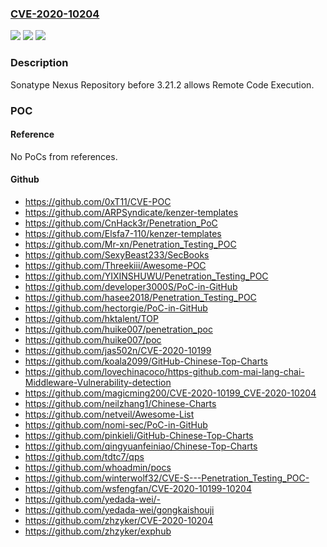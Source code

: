 ### [CVE-2020-10204](https://cve.mitre.org/cgi-bin/cvename.cgi?name=CVE-2020-10204)
![](https://img.shields.io/static/v1?label=Product&message=n%2Fa&color=blue)
![](https://img.shields.io/static/v1?label=Version&message=n%2Fa&color=blue)
![](https://img.shields.io/static/v1?label=Vulnerability&message=n%2Fa&color=brighgreen)

### Description

Sonatype Nexus Repository before 3.21.2 allows Remote Code Execution.

### POC

#### Reference
No PoCs from references.

#### Github
- https://github.com/0xT11/CVE-POC
- https://github.com/ARPSyndicate/kenzer-templates
- https://github.com/CnHack3r/Penetration_PoC
- https://github.com/Elsfa7-110/kenzer-templates
- https://github.com/Mr-xn/Penetration_Testing_POC
- https://github.com/SexyBeast233/SecBooks
- https://github.com/Threekiii/Awesome-POC
- https://github.com/YIXINSHUWU/Penetration_Testing_POC
- https://github.com/developer3000S/PoC-in-GitHub
- https://github.com/hasee2018/Penetration_Testing_POC
- https://github.com/hectorgie/PoC-in-GitHub
- https://github.com/hktalent/TOP
- https://github.com/huike007/penetration_poc
- https://github.com/huike007/poc
- https://github.com/jas502n/CVE-2020-10199
- https://github.com/koala2099/GitHub-Chinese-Top-Charts
- https://github.com/lovechinacoco/https-github.com-mai-lang-chai-Middleware-Vulnerability-detection
- https://github.com/magicming200/CVE-2020-10199_CVE-2020-10204
- https://github.com/neilzhang1/Chinese-Charts
- https://github.com/netveil/Awesome-List
- https://github.com/nomi-sec/PoC-in-GitHub
- https://github.com/pinkieli/GitHub-Chinese-Top-Charts
- https://github.com/qingyuanfeiniao/Chinese-Top-Charts
- https://github.com/tdtc7/qps
- https://github.com/whoadmin/pocs
- https://github.com/winterwolf32/CVE-S---Penetration_Testing_POC-
- https://github.com/wsfengfan/CVE-2020-10199-10204
- https://github.com/yedada-wei/-
- https://github.com/yedada-wei/gongkaishouji
- https://github.com/zhzyker/CVE-2020-10204
- https://github.com/zhzyker/exphub

